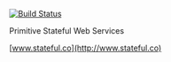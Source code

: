 [![Build Status](https://travis-ci.org/yegor256/stateful.svg?branch=master)](https://travis-ci.org/yegor256/stateful)

Primitive Stateful Web Services

[www.stateful.co](http://www.stateful.co)
